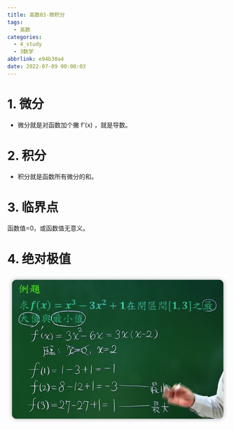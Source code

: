 ```yaml
---
title: 高数03-微积分
tags:
  - 高数
categories:
  - 4_study
  - 3数学
abbrlink: e94b30a4
date: 2022-07-09 00:00:03
---
```



# 1. 微分

+ 微分就是对函数加个撇 f'(x)  ，就是导数。

<!-- more -->

# 2. 积分

+ 积分就是函数所有微分的和。

# 3. 临界点

函数值=0，或函数值无意义。

# 4. 绝对极值

<img src="%E9%AB%98%E6%95%B003-%E5%BE%AE%E7%A7%AF%E5%88%86/1.jpg" alt="image-20220710160706738" style="zoom:50%;" />

